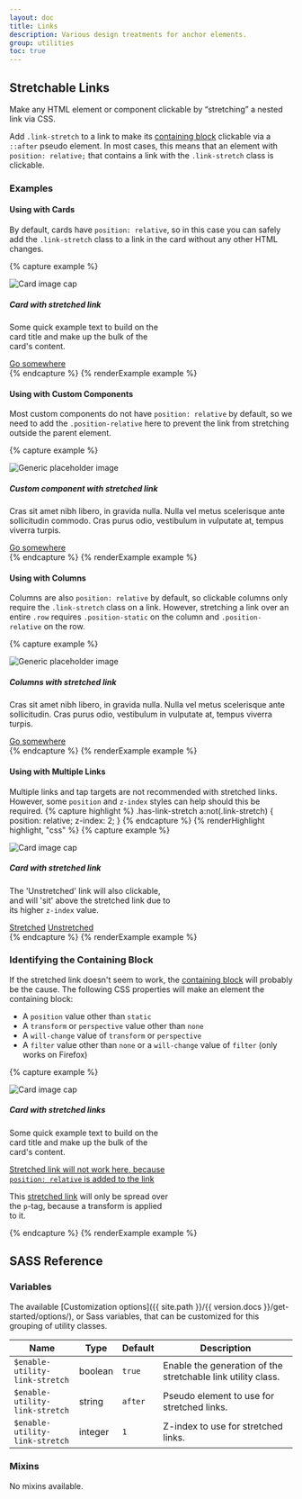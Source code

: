 ```yaml
---
layout: doc
title: Links
description: Various design treatments for anchor elements.
group: utilities
toc: true
---
```


## Stretchable Links

Make any HTML element or component clickable by “stretching” a nested link via CSS.

Add `.link-stretch` to a link to make its [containing block](https://developer.mozilla.org/en-US/docs/Web/CSS/Containing_block) clickable via a `::after` pseudo element. In most cases, this means that an element with `position: relative;` that contains a link with the `.link-stretch` class is clickable.

### Examples

#### Using with Cards

By default, cards have `position: relative`, so in this case you can safely add the `.link-stretch` class to a link in the card without any other HTML changes.

{% capture example %}
<div class="card" style="width: 18rem;">
  <div class="card-img">
    <img class="img-fluid card-img-top" data-src="holder.js/100px150/" alt="Card image cap">
  </div>
  <div class="card-body">
    <h5 class="card-title">Card with stretched link</h5>
    <p class="card-text">Some quick example text to build on the card title and make up the bulk of the card's content.</p>
    <a href="#" class="btn btn-primary link-stretch">Go somewhere</a>
  </div>
</div>
{% endcapture %}
{% renderExample example %}

#### Using with Custom Components

Most custom components do not have `position: relative` by default, so we need to add the `.position-relative` here to prevent the link from stretching outside the parent element.

{% capture example %}
<div class="media border position-relative">
  <img class="me-1" data-src="holder.js/128x128" alt="Generic placeholder image">
  <div class="media-body">
    <h5>Custom component with stretched link</h5>
    <p>Cras sit amet nibh libero, in gravida nulla. Nulla vel metus scelerisque ante sollicitudin commodo. Cras purus odio, vestibulum in vulputate at, tempus viverra turpis.</p>
    <a href="#" class="link-stretch">Go somewhere</a>
  </div>
</div>
{% endcapture %}
{% renderExample example %}

#### Using with Columns

Columns are also `position: relative` by default, so clickable columns only require the `.link-stretch` class on a link. However, stretching a link over an entire `.row` requires `.position-static` on the column and `.position-relative` on the row.

{% capture example %}
<div class="row no-gutters bg-light position-relative">
  <div class="col-md-6 mb-md-0 p-md-1">
    <img class="me-1" data-src="holder.js/100px128" alt="Generic placeholder image">
  </div>
  <div class="col-md-6 position-static p-1 ps-md-0">
    <h5 class="mt-0">Columns with stretched link</h5>
    <p>Cras sit amet nibh libero, in gravida nulla. Nulla vel metus scelerisque ante sollicitudin. Cras purus odio, vestibulum in vulputate at, tempus viverra turpis.</p>
    <a href="#" class="link-stretch">Go somewhere</a>
  </div>
</div>
{% endcapture %}
{% renderExample example %}

#### Using with Multiple Links

Multiple links and tap targets are not recommended with stretched links. However, some `position` and `z-index` styles can help should this be required.
{% capture highlight %}
.has-link-stretch a:not(.link-stretch) {
  position: relative;
  z-index: 2;
}
{% endcapture %}
{% renderHighlight highlight, "css" %}
{% capture example %}
<div class="card has-link-stretch" style="width: 18rem;">
  <div class="card-img">
    <img class="img-fluid card-img-top" data-src="holder.js/100px150/" alt="Card image cap">
  </div>
  <div class="card-body">
    <h5 class="card-title">Card with stretched link</h5>
    <p class="card-text">The 'Unstretched' link will also clickable, and will 'sit' above the stretched link due to its higher <code>z-index</code> value.</p>
    <div class="d-flex flex-between">
      <a href="#stretched" class="btn btn-primary link-stretch">Stretched</a>
      <a href="#unstretched" class="btn">Unstretched</a>
    </div>
  </div>
</div>
{% endcapture %}
{% renderExample example %}

### Identifying the Containing Block

If the stretched link doesn't seem to work, the [containing block](https://developer.mozilla.org/en-US/docs/Web/CSS/Containing_block#Identifying_the_containing_block) will probably be the cause. The following CSS properties will make an element the containing block:

- A `position` value other than `static`
- A `transform` or `perspective` value other than `none`
- A `will-change` value of `transform` or `perspective`
- A `filter` value other than `none` or a `will-change` value of `filter` (only works on Firefox)

{% capture example %}
<div class="card" style="width: 18rem;">
  <div class="card-img">
    <img class="img-fluid card-img-top" data-src="holder.js/100px150/" alt="Card image cap">
  </div>
  <div class="card-body">
    <h5 class="card-title">Card with stretched links</h5>
    <p class="card-text">Some quick example text to build on the card title and make up the bulk of the card's content.</p>
    <p class="card-text">
      <a href="#" class="link-stretch text-danger" style="position: relative;">Stretched link will not work here, because <code>position: relative</code> is added to the link</a>
    </p>
    <p class="card-text bg-light" style="transform: rotate(0);">
      This <a href="#" class="text-warning link-stretch">stretched link</a> will only be spread over the <code>p</code>-tag, because a transform is applied to it.
    </p>
  </div>
</div>
{% endcapture %}
{% renderExample example %}

## SASS Reference

### Variables

The available [Customization options]({{ site.path }}/{{ version.docs }}/get-started/options/), or Sass variables, that can be customized for this grouping of utility classes.

<div class="table-scroll">
  <table class="table table-bordered table-striped">
    <thead>
      <tr>
        <th style="width: 100px;">Name</th>
        <th style="width: 50px;">Type</th>
        <th style="width: 50px;">Default</th>
        <th>Description</th>
      </tr>
    </thead>
    <tbody>
      <tr>
        <td><code>$enable-utility-link-stretch</code></td>
        <td>boolean</td>
        <td><code>true</code></td>
        <td>
          Enable the generation of the stretchable link utility class.
        </td>
      </tr>
      <tr>
        <td><code>$enable-utility-link-stretch</code></td>
        <td>string</td>
        <td><code>after</code></td>
        <td>
          Pseudo element to use for stretched links.
        </td>
      </tr>
      <tr>
        <td><code>$enable-utility-link-stretch</code></td>
        <td>integer</td>
        <td><code>1</code></td>
        <td>
          Z-index to use for stretched links.
        </td>
      </tr>
    </tbody>
  </table>
</div>

### Mixins

No mixins available.
